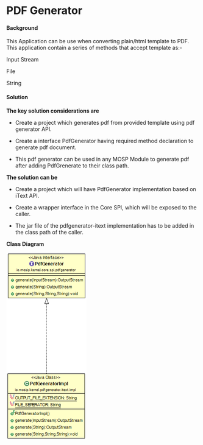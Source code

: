 ﻿# PDF Generator

#### Background

This Application can be use when converting plain/html template to PDF. This application contain a series of methods that accept template as:-

Input Stream

File

String


#### Solution

**The key solution considerations are**

- Create a project which generates pdf from provided template using pdf generator API.

- Create a interface PdfGenerator having required method declaration to generate pdf document.

- This pdf generator can be used in any MOSP Module to generate pdf after adding PdfGrenerate to their class path.



**The solution can be**

- Create a project which will have PdfGenerator implementation based on iText API.

- Create a wrapper interface in the Core SPI, which will be exposed to the caller.

- The jar file of the pdfgenerator-itext implementation has to be added in the class path of the caller.


**Class Diagram**

![Class Diagram](_images/kernel_pdfgenerator_itext.png)
